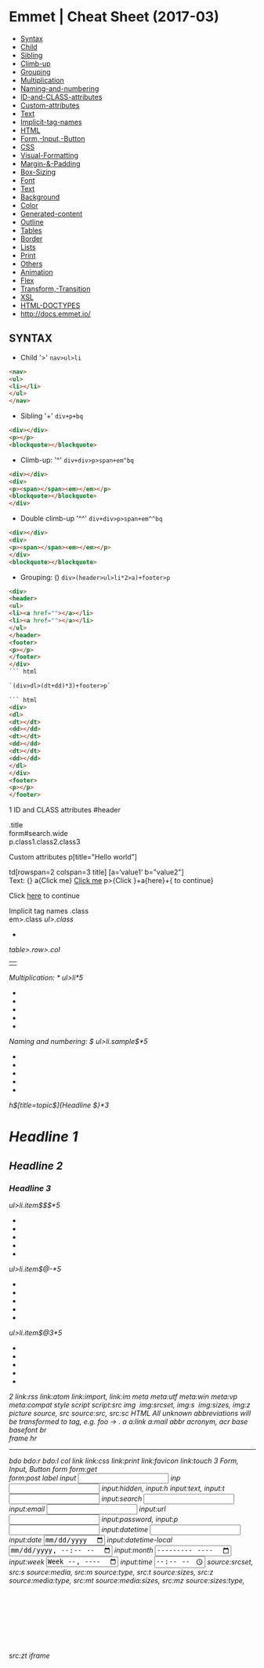# Emmet | Cheat Sheet (2017-03)

- [Syntax](#Syntax)
- [Child](#Child)
- [Sibling](#Sibling)
- [Climb-up](#Climb-up)
- [Grouping](#Grouping)
- [Multiplication](#Multiplication)
- [Naming-and-numbering](#Naming-and-numbering)
- [ID-and-CLASS-attributes](#ID-and-CLASS-attributes)
- [Custom-attributes](#Custom-attributes)
- [Text](#Text)
- [Implicit-tag-names](#Implicit-tag-names)
- [HTML](#HTML)
- [Form,-Input,-Button](#Form,-Input,-Button)
- [CSS](#CSS)
- [Visual-Formatting](#Visual-Formatting)
- [Margin-&-Padding](#Margin-&-Padding)
- [Box-Sizing](#Box-Sizing)
- [Font](#Font)
- [Text](#Text)
- [Background](#Background)
- [Color](#Color)
- [Generated-content](#Generated-content)
- [Outline](#Outline)
- [Tables](#Tables)
- [Border](#Border)
- [Lists](#Lists)
- [Print](#Print)
- [Others](#Others)
- [Animation](#Animation)
- [Flex](#Flex)
- [Transform,-Transition](#Transform,-Transition)
- [XSL](#XSL)
- [HTML-DOCTYPES](#HTML-DOCTYPES)
- <http://docs.emmet.io/>

## SYNTAX <a name="Syntax"></a>

- Child '>' `nav>ul>li`

 ``` html
 <nav>
 <ul>
 <li></li>
 </ul>
 </nav>
 ```

- Sibling '+' `div+p+bq`

 ``` html
 <div></div>
 <p></p>
 <blockquote></blockquote>
 ```

- Climb-up: '^' `div+div>p>span+em^bq`

 ``` html
 <div></div>
 <div>
 <p><span></span><em></em></p>
 <blockquote></blockquote>
 </div>
 ```

- Double climb-up '^^' `div+div>p>span+em^^bq`

``` html
<div></div>
<div>
<p><span></span><em></em></p>
</div>
<blockquote></blockquote>
```

- Grouping: ()
 `div>(header>ul>li*2>a)+footer>p`

 ``` html
 <div>
 <header>
 <ul>
 <li><a href=""></a></li>
 <li><a href=""></a></li>
 </ul>
 </header>
 <footer>
 <p></p>
 </footer>
 </div>
 ``` html

 `(div>dl>(dt+dd)*3)+footer>p`

 ``` html
 <div>
 <dl>
 <dt></dt>
 <dd></dd>
 <dt></dt>
 <dd></dd>
 <dt></dt>
 <dd></dd>
 </dl>
 </div>
 <footer>
 <p></p>
 </footer>
 ```
 1
 ID and CLASS attributes
 #header
 <div id="header"></div>
 .title
 <div class="title"></div>
 form#search.wide
 <form id="search" class="wide"></
 form>
 p.class1.class2.class3
 <p class="class1 class2 class3"></p>
 Custom attributes
 p[title="Hello world"]
 <p title="Hello world"></p>
 td[rowspan=2 colspan=3 title]
 <td rowspan="2" colspan="3" 
 title=""></td>
 [a=‘value1‘ b="value2"]
 <div a="value1" b="value2"></div>
 Text: {}
 a{Click me}
 <a href="">Click me</a>
 p>{Click }+a{here}+{ to continue}
 <p>Click <a href="">here</a> to 
 continue</p>
 Implicit tag names
 .class
 <div class="class"></div>
 em>.class
 <em><span class="class"></span></
 em>
 ul>.class
 <ul>
 <li class="class"></li>
 </ul>
 table>.row>.col
 <table>
 <tr class="row">
 <td class="col"></td>
 </tr>
 </table>
 Multiplication: *
 ul>li*5
 <ul>
 <li></li>
 <li></li>
 <li></li>
 <li></li>
 <li></li>
 </ul>
 Naming and numbering: $
 ul>li.sample$*5
 <ul>
 <li class="sample1"></li>
 <li class="sample2"></li>
 <li class="sample3"></li>
 <li class="sample4"></li>
 <li class="sample5"></li>
 </ul>
 h$[title=topic$]{Headline $}*3
 <h1 title="topic1">Headline 1</h1>
 <h2 title="topic2">Headline 2</h2>
 <h3 title="topic3">Headline 3</h3>
 ul>li.item$$$*5
 <ul>
 <li class="item001"></li>
 <li class="item002"></li>
 <li class="item003"></li>
 <li class="item004"></li>
 <li class="item005"></li>
 </ul>
 ul>li.item$@-*5
 <ul>
 <li class="item5"></li>
 <li class="item4"></li>
 <li class="item3"></li>
 <li class="item2"></li>
 <li class="item1"></li>
 </ul>
 ul>li.item$@3*5
 <ul>
 <li class="item3"></li>
 <li class="item4"></li>
 <li class="item5"></li>
 <li class="item6"></li>
 <li class="item7"></li>
 </ul>
 2
 link:rss
 <link rel="alternate" 
 type="application/rss+xml" 
 title="RSS" href="rss.xml" />
 link:atom
 <link rel="alternate" 
 type="application/atom+xml" 
 title="Atom" href="atom.xml" />
 link:import, link:im
 <link rel="import" 
 href="component.html" />
 meta
 <meta />
 meta:utf
 <meta http-equiv="Content-Type" 
 content="text/html;charset=UTF-8" 
 />
 meta:win
 <meta http-equiv="ContentType" content="text/
 html;charset=windows-1251" />
 meta:vp
 <meta name="viewport" 
 content="width=device-width, userscalable=no, initial-scale=1.0, 
 maximum-scale=1.0, minimumscale=1.0" />
 meta:compat
 <meta http-equiv="X-UA-Compatible" 
 content="IE=7" />
 style
 <style></style>
 script
 <script></script>
 script:src
 <script src=""></script>
 img
 <img src="" alt="" />
 img:srcset, img:s
 <img srcset="" src="" alt="" />
 img:sizes, img:z
 <img sizes="" srcset="" src="" 
 alt="" />
 picture
 <picture></picture>
 source, src
 <source />
 source:src, src:sc
 <source src="" type="" />
 HTML
 All unknown abbreviations will be transformed to 
 tag, e.g. foo → <foo></foo>.
 a
 <a href=""></a>
 a:link
 <a href="http://"></a>
 a:mail
 <a href="mailto:"></a>
 abbr
 <abbr title=""></abbr>
 acronym, acr
 <acronym title=""></acronym>
 base
 <base href="" />
 basefont
 <basefont />
 br
 <br />
 frame
 <frame />
 hr
 <hr />
 bdo
 <bdo dir=""></bdo>
 bdo:r
 <bdo dir="rtl"></bdo>
 bdo:l
 <bdo dir="ltr"></bdo>
 col
 <col />
 link
 <link rel="stylesheet" href="" />
 link:css
 <link rel="stylesheet" 
 href="style.css" />
 link:print
 <link rel="stylesheet" 
 href="print.css" media="print" />
 link:favicon
 <link rel="shortcut icon" 
 type="image/x-icon" href="favicon.
 ico" />
 link:touch
 <link rel="apple-touch-icon" 
 href="favicon.png" />
 3
 Form, Input, Button
 form
 <form action=""></form>
 form:get
 <form action="" method="get"></
 form>
 form:post
 <form action="" method="post"></
 form>
 label
 <label for=""></label>
 input
 <input type="text" />
 inp
 <input type="text" name="" id="" 
 />
 input:hidden, input:h
 <input type="hidden" name="" />
 input:text, input:t
 <input type="text" name="" id="" 
 />
 input:search
 <input type="search" name="" id="" 
 />
 input:email
 <input type="email" name="" id="" 
 />
 input:url
 <input type="url" name="" id="" />
 input:password, input:p
 <input type="password" name="" 
 id="" />
 input:datetime
 <input type="datetime" name="" 
 id="" />
 input:date
 <input type="date" name="" id="" 
 />
 input:datetime-local
 <input type="datetime-local" 
 name="" id="" />
 input:month
 <input type="month" name="" id="" 
 />
 input:week
 <input type="week" name="" id="" 
 />
 input:time
 <input type="time" name="" id="" 
 />
 source:srcset, src:s
 <source srcset="" />
 source:media, src:m
 <source media="(min-width: )" 
 srcset="" />
 source:type, src:t
 <source srcset="" type="image/" />
 source:sizes, src:z
 <source sizes="" srcset="" />
 source:media:type, src:mt
 <source media="(min-width: )" 
 srcset="" type="image/" />
 source:media:sizes, src:mz
 <source media="(min-width: )" 
 sizes="" srcset="" />
 source:sizes:type, src:zt
 <source sizes="" srcset="" 
 type="image/" />
 iframe
 <iframe src="" frameborder="0"></
 iframe>
 embed
 <embed src="" type="" />
 object
 <object data="" type=""></object>
 param
 <param name="" value="" />
 map
 <map name=""></map>
 area
 <area shape="" coords="" href="" 
 alt="" />
 area:d
 <area shape="default" href="" 
 alt="" />
 area:c
 <area shape="circle" coords="" 
 href="" alt="" />
 area:r
 <area shape="rect" coords="" 
 href="" alt="" />
 area:p
 <area shape="poly" coords="" 
 href="" alt="" />
 4
 audio
 <audio src=""></audio>
 html:xml
 <html xmlns="http://www.
 w3.org/1999/xhtml"></html>
 keygen
 <keygen />
 command
 <command />
 button:submit, button:s, btn:s
 <button type="submit"></button>
 button:reset, button:r, btn:r
 <button type="reset"></button>
 button:disabled, button:d, btn:d
 <button disabled="disabled"></
 button>
 fieldset:disabled, 
 fieldset:d, fset:d, fst:d
 <fieldset disabled="disabled"></
 fieldset>
 bq
 <blockquote></blockquote>
 fig
 <figure></figure>
 figc
 <figcaption></figcaption>
 pic
 <picture></picture>
 ifr
 <iframe src="" frameborder="0"></
 iframe>
 emb
 <embed src="" type="" />
 obj
 <object data="" type=""></object>
 cap
 <caption></caption>
 colg
 <colgroup></colgroup>
 fst, fset
 <fieldset></fieldset>
 btn
 <button></button>
 optg
 <optgroup></optgroup>
 tarea
 <textarea name="" id="" cols="30" 
 rows="10"></textarea>
 input:tel
 <input type="tel" name="" id="" />
 input:number
 <input type="number" name="" id="" 
 />
 input:color
 <input type="color" name="" id="" 
 />
 input:checkbox, input:c
 <input type="checkbox" name="" 
 id="" />
 input:radio, input:r
 <input type="radio" name="" id="" 
 />
 input:range
 <input type="range" name="" id="" 
 />
 input:file, input:f
 <input type="file" name="" id="" />
 input:submit, input:s
 <input type="submit" value="" />
 input:image, input:i
 <input type="image" src="" alt="" 
 />
 input:button, input:b
 <input type="button" value="" />
 isindex
 <isindex />
 input:reset
 <input type="reset" value="" />
 select
 <select name="" id=""></select>
 select:disabled, select:d
 <select name="" id="" 
 disabled="disabled"></select>
 option, opt
 <option value=""></option>
 textarea
 <textarea name="" id="" cols="30" 
 rows="10"></textarea>
 marquee
 <marquee behavior="" 
 direction=""></marquee>
 menu:context, menu:c
 <menu type="context"></menu>
 menu:toolbar, menu:t
 <menu type="toolbar"></menu>
 video
 <video src=""></video>
 5
 ri:type, ri:t
 <picture>
 <source srcset="" type="image/" 
 />
 <img src="" alt="" />
 </picture>
 ol+
 <ol>
 <li></li>
 </ol>
 ul+
 <ul>
 <li></li>
 </ul>
 dl+
 <dl>
 <dt></dt>
 <dd></dd>
 </dl>
 map+
 <map name="">
 <area shape="" coords="" 
 href="" alt="" />
 </map>
 table+
 <table>
 <tr>
 <td></td>
 </tr>
 </table>
 colgroup+, colg+
 <colgroup>
 <col />
 </colgroup>
 tr+
 <tr>
 <td></td>
 </tr>
 select+
 <select name="" id="">
 <option value=""></option>
 </select>
 optgroup+, optg+
 <optgroup>
 <option value=""></option>
 </optgroup>
 pic+
 <picture>
 <source srcset="" />
 <img src="" alt="" />
 </picture>
 leg
 <legend></legend>
 sect
 <section></section>
 art
 <article></article>
 hdr
 <header></header>
 ftr
 <footer></footer>
 adr
 <address></address>
 dlg
 <dialog></dialog>
 str
 <strong></strong>
 prog
 <progress></progress>
 mn
 <main></main>
 tem
 <template></template>
 datag
 <datagrid></datagrid>
 datal
 <datalist></datalist>
 kg
 <keygen />
 out
 <output></output>
 det
 <details></details>
 cmd
 <command />
 ri:dpr, ri:d
 <img srcset="" src="" alt="" />
 ri:viewport, ri:v
 <img sizes="" srcset="" src="" 
 alt="" />
 ri:art, ri:a
 <picture>
 <source media="(min-width: )" 
 srcset="" />
 <img src="" alt="" />
 </picture>
 6
 fl:r
 float:right;
 cl
 clear:both;
 cl:n
 clear:none;
 cl:l
 clear:left;
 cl:r
 clear:right;
 cl:b
 clear:both;
 d
 display:block;
 d:n
 display:none;
 d:b
 display:block;
 d:f
 display:flex;
 d:if
 display:inline-flex;
 d:i
 display:inline;
 d:ib
 display:inline-block;
 d:li
 display:list-item;
 d:ri
 display:run-in;
 d:cp
 display:compact;
 d:tb
 display:table;
 d:itb
 display:inline-table;
 d:tbcp
 display:table-caption;
 d:tbcl
 display:table-column;
 d:tbclg
 display:table-column-group;
 d:tbhg
 display:table-header-group;
 CSS
 CSS module uses fuzzy search to find unknown abbreviations, e.g. ov:h == ov-h == ovh == oh.
 If abbreviation wasn’t found, it is transformed into 
 property name: foo-bar → foo-bar: |;
 You can prefix abbreviations with hyphen to produce 
 vendor-prefixed properties: -foo
 Visual Formatting
 pos
 position:relative;
 pos:s
 position:static;
 pos:a
 position:absolute;
 pos:r
 position:relative;
 pos:f
 position:fixed;
 t
 top:;
 t:a
 top:auto;
 r
 right:;
 r:a
 right:auto;
 b
 bottom:;
 b:a
 bottom:auto;
 l
 left:;
 l:a
 left:auto;
 z
 z-index:;
 z:a
 z-index:auto;
 fl
 float:left;
 fl:n
 float:none;
 fl:l
 float:left;
 7
 ovx:a
 overflow-x:auto;
 ovy
 overflow-y:hidden;
 ovy:v
 overflow-y:visible;
 ovy:h
 overflow-y:hidden;
 ovy:s
 overflow-y:scroll;
 ovy:a
 overflow-y:auto;
 ovs
 overflow-style:scrollbar;
 ovs:a
 overflow-style:auto;
 ovs:s
 overflow-style:scrollbar;
 ovs:p
 overflow-style:panner;
 ovs:m
 overflow-style:move;
 ovs:mq
 overflow-style:marquee;
 zoo, zm
 zoom:1;
 cp
 clip:;
 cp:a
 clip:auto;
 cp:r
 clip:rect(top right bottom left);
 rsz
 resize:;
 rsz:n
 resize:none;
 rsz:b
 resize:both;
 rsz:h
 resize:horizontal;
 rsz:v
 resize:vertical;
 cur
 cursor:${pointer};
 d:tbfg
 display:table-footer-group;
 d:tbr
 display:table-row;
 d:tbrg
 display:table-row-group;
 d:tbc
 display:table-cell;
 d:rb
 display:ruby;
 d:rbb
 display:ruby-base;
 d:rbbg
 display:ruby-base-group;
 d:rbt
 display:ruby-text;
 d:rbtg
 display:ruby-text-group;
 v
 visibility:hidden;
 v:v
 visibility:visible;
 v:h
 visibility:hidden;
 v:c
 visibility:collapse;
 ov
 overflow:hidden;
 ov:v
 overflow:visible;
 ov:h
 overflow:hidden;
 ov:s
 overflow:scroll;
 ov:a
 overflow:auto;
 ovx
 overflow-x:hidden;
 ovx:v
 overflow-x:visible;
 ovx:h
 overflow-x:hidden;
 ovx:s
 overflow-x:scroll;
 8
 pl
 padding-left:;
 Box Sizing
 bxz
 box-sizing:border-box;
 bxz:cb
 box-sizing:content-box;
 bxz:bb
 box-sizing:border-box;
 bxsh
 box-shadow:inset hoff voff blur 
 color;
 bxsh:r
 box-shadow:inset hoff voff blur 
 spread rgb(0, 0, 0);
 bxsh:ra
 box-shadow:inset h v blur spread 
 rgba(0, 0, 0, .5);
 bxsh:n
 box-shadow:none; w
 width:;
 w:a
 width:auto; h
 height:;
 h:a
 height:auto;
 maw
 max-width:;
 maw:n
 max-width:none;
 mah
 max-height:;
 mah:n
 max-height:none;
 miw
 min-width:;
 mih
 min-height:;
 Font
 f
 font:;
 cur:a
 cursor:auto;
 cur:d
 cursor:default;
 cur:c
 cursor:crosshair;
 cur:ha
 cursor:hand;
 cur:he
 cursor:help;
 cur:m
 cursor:move;
 cur:p
 cursor:pointer;
 cur:t
 cursor:text;
 Margin & Padding
 m
 margin:;
 m:a
 margin:auto;
 mt
 margin-top:;
 mt:a
 margin-top:auto;
 mr
 margin-right:;
 mr:a
 margin-right:auto;
 mb
 margin-bottom:;
 mb:a
 margin-bottom:auto;
 ml
 margin-left:;
 ml:a
 margin-left:auto; p
 padding:;
 pt
 padding-top:;
 pr
 padding-right:;
 pb
 padding-bottom:;
 9
 ff:t
 font-family: „Times New Roman", 
 Times, Baskerville, Georgia, serif;
 ff:v
 font-family: Verdana, Geneva, 
 sans-serif;
 fef
 font-effect:;
 fef:n
 font-effect:none;
 fef:eg
 font-effect:engrave;
 fef:eb
 font-effect:emboss;
 fef:o
 font-effect:outline;
 fem
 font-emphasize:;
 femp
 font-emphasize-position:;
 femp:b
 font-emphasize-position:before;
 femp:a
 font-emphasize-position:after;
 fems
 font-emphasize-style:;
 fems:n
 font-emphasize-style:none;
 fems:ac
 font-emphasize-style:accent;
 fems:dt
 font-emphasize-style:dot;
 fems:c
 font-emphasize-style:circle;
 fems:ds
 font-emphasize-style:disc;
 fsm
 font-smooth:;
 fsm:a
 font-smooth:auto;
 fsm:n
 font-smooth:never;
 fsm:aw
 font-smooth:always;
 f+
 font:1em Arial,sans-serif;
 fw
 font-weight:;
 fw:n
 font-weight:normal;
 fw:b
 font-weight:bold;
 fw:br
 font-weight:bolder;
 fw:lr
 font-weight:lighter;
 fs, fs:i
 font-style:italic;
 fs:n
 font-style:normal;
 fs:o
 font-style:oblique;
 fv
 font-variant:;
 fv:n
 font-variant:normal;
 fv:sc
 font-variant:small-caps;
 fz
 font-size:;
 fza
 font-size-adjust:;
 fza:n
 font-size-adjust:none;
 ff
 font-family:;
 ff:s
 font-family:serif;
 ff:ss
 font-family:sans-serif;
 ff:c
 font-family:cursive;
 ff:f
 font-family:fantasy;
 ff:m
 font-family:monospace;
 ff:a
 font-family: Arial, „Helvetica 
 Neue", Helvetica, sans-serif;
 10
 ta:r
 text-align:right;
 ta:j
 text-align:justify;
 ta-lst
 text-align-last:;
 tal:a
 text-align-last:auto;
 tal:l
 text-align-last:left;
 tal:c
 text-align-last:center;
 tal:r
 text-align-last:right;
 td, td:n
 text-decoration:none;
 td:u
 text-decoration:underline;
 td:o
 text-decoration:overline;
 td:l
 text-decoration:line-through;
 te
 text-emphasis:;
 te:n
 text-emphasis:none;
 te:ac
 text-emphasis:accent;
 te:dt
 text-emphasis:dot;
 te:c
 text-emphasis:circle;
 te:ds
 text-emphasis:disc;
 te:b
 text-emphasis:before;
 te:a
 text-emphasis:after;
 th
 text-height:;
 th:a
 text-height:auto;
 th:f
 text-height:font-size;
 fst
 font-stretch:;
 fst:n
 font-stretch:normal;
 fst:uc
 font-stretch:ultra-condensed;
 fst:ec
 font-stretch:extra-condensed;
 fst:c
 font-stretch:condensed;
 fst:sc
 font-stretch:semi-condensed;
 fst:se
 font-stretch:semi-expanded;
 fst:e
 font-stretch:expanded;
 fst:ee
 font-stretch:extra-expanded;
 fst:ue
 font-stretch:ultra-expanded;
 Text
 va
 vertical-align:top;
 va:sup
 vertical-align:super;
 va:t
 vertical-align:top;
 va:tt
 vertical-align:text-top;
 va:m
 vertical-align:middle;
 va:bl
 vertical-align:baseline;
 va:b
 vertical-align:bottom;
 va:tb
 vertical-align:text-bottom;
 va:sub
 vertical-align:sub;
 ta, ta:l
 text-align:left;
 ta:c
 text-align:center;
 11
 tw
 text-wrap:;
 tw:n
 text-wrap:normal;
 tw:no
 text-wrap:none;
 tw:u
 text-wrap:unrestricted;
 tw:s
 text-wrap:suppress;
 tsh
 text-shadow:hoff voff blur #000;
 tsh:r
 text-shadow:h v blur rgb(0, 0, 0);
 tsh:ra
 text-shadow:h v blur rgba(0, 0, 0, 
 .5);
 tsh+
 text-shadow:0 0 0 #000;
 tsh:n
 text-shadow:none;
 lh
 line-height:;
 lts
 letter-spacing:;
 lts-n
 letter-spacing:normal;
 whs
 white-space:;
 whs:n
 white-space:normal;
 whs:p
 white-space:pre;
 whs:nw
 white-space:nowrap;
 whs:pw
 white-space:pre-wrap;
 whs:pl
 white-space:pre-line;
 whsc
 white-space-collapse:;
 whsc:n
 white-space-collapse:normal;
 whsc:k
 white-space-collapse:keep-all;
 th:t
 text-height:text-size;
 th:m
 text-height:max-size;
 ti
 text-indent:;
 ti:-
 text-indent:-9999px;
 tj
 text-justify:;
 tj:a
 text-justify:auto;
 tj:iw
 text-justify:inter-word;
 tj:ii
 text-justify:inter-ideograph;
 tj:ic
 text-justify:inter-cluster;
 tj:d
 text-justify:distribute;
 tj:k
 text-justify:kashida;
 tj:t
 text-justify:tibetan;
 to
 text-outline:;
 to+
 text-outline:0 0 #000;
 to:n
 text-outline:none;
 tr
 text-replace:;
 tr:n
 text-replace:none;
 tt
 text-transform:uppercase;
 tt:n
 text-transform:none;
 tt:c
 text-transform:capitalize;
 tt:u
 text-transform:uppercase;
 tt:l
 text-transform:lowercase;
 12
 Background
 bg
 background:#000;
 bg+
 background:#fff url() 0 0 
 no-repeat;
 bg:n
 background:none;
 bgc
 background-color:#fff;
 bgc:t
 background-color:transparent;
 bgi
 background-image:url();
 bgi:n
 background-image:none;
 bgr
 background-repeat:;
 bgr:n
 background-repeat:no-repeat;
 bgr:x
 background-repeat:repeat-x;
 bgr:y
 background-repeat:repeat-y;
 bgr:sp
 background-repeat:space;
 bgr:rd
 background-repeat:round;
 bga
 background-attachment:;
 bga:f
 background-attachment:fixed;
 bga:s
 background-attachment:scroll;
 bgp
 background-position:0 0;
 bgpx
 background-position-x:;
 bgpy
 background-position-y:;
 bgbk
 background-break:;
 bgbk:bb
 background-break:bounding-box;
 whsc:l
 white-space-collapse:loose;
 whsc:bs
 white-space-collapse:break-strict;
 whsc:ba
 white-space-collapse:break-all;
 wob
 word-break:;
 wob:n
 word-break:normal;
 wob:k
 word-break:keep-all;
 wob:ba
 word-break:break-all;
 wos
 word-spacing:;
 wow
 word-wrap:;
 wow:nm
 word-wrap:normal;
 wow:n
 word-wrap:none;
 wow:u
 word-wrap:unrestricted;
 wow:s
 word-wrap:suppress;
 wow:b
 word-wrap:break-word;
 13
 Color
 c
 color:#000;
 c:r
 color:rgb(0, 0, 0);
 c:ra
 color:rgba(0, 0, 0, .5);
 op
 opacity:;
 Generated content
 cnt
 content:'';
 cnt:n, ct:n
 content:normal;
 cnt:oq, ct:oq
 content:open-quote;
 cnt:noq, ct:noq
 content:no-open-quote;
 cnt:cq, ct:cq
 content:close-quote;
 cnt:ncq, ct:ncq
 content:no-close-quote;
 cnt:a, ct:a
 content:attr();
 cnt:c, ct:c
 content:counter();
 cnt:cs, ct:cs
 content:counters();
 ct
 content:;
 q
 quotes:;
 q:n
 quotes:none;
 q:ru
 quotes:‘\00AB‘ ‚\00BB‘ ‚\201E‘ 
 ‚\201C‘;
 q:en
 quotes:‘\201C‘ ‚\201D‘ ‚\2018‘ 
 ‚\2019‘;
 coi
 counter-increment:;
 cor
 counter-reset:;
 bgbk:eb
 background-break:each-box;
 bgbk:c
 background-break:continuous;
 bgcp
 background-clip:padding-box;
 bgcp:bb
 background-clip:border-box;
 bgcp:pb
 background-clip:padding-box;
 bgcp:cb
 background-clip:content-box;
 bgcp:nc
 background-clip:no-clip;
 bgo
 background-origin:;
 bgo:pb
 background-origin:padding-box;
 bgo:bb
 background-origin:border-box;
 bgo:cb
 background-origin:content-box;
 bgsz
 background-size:;
 bgsz:a
 background-size:auto;
 bgsz:ct
 background-size:contain;
 bgsz:cv
 background-size:cover;
 14
 Tables
 tbl
 table-layout:;
 tbl:a
 table-layout:auto;
 tbl:f
 table-layout:fixed;
 cps
 caption-side:;
 cps:t
 caption-side:top;
 cps:b
 caption-side:bottom;
 ec
 empty-cells:;
 ec:s
 empty-cells:show;
 ec:h
 empty-cells:hide;
 Border
 bd
 border:;
 bd+
 border:1px solid #000;
 bd:n
 border:none;
 bdbk
 border-break:close;
 bdbk:c
 border-break:close;
 bdcl
 border-collapse:;
 bdcl:c
 border-collapse:collapse;
 bdcl:s
 border-collapse:separate;
 bdc
 border-color:#000;
 bdc:t
 border-color:transparent;
 bdi
 border-image:url();
 bdi:n
 border-image:none;
 Outline
 ol
 outline:;
 ol:n
 outline:none;
 olo
 outline-offset:;
 olw
 outline-width:;
 olw:tn
 outline-width:thin;
 olw:m
 outline-width:medium;
 olw:tc
 outline-width:thick;
 ols
 outline-style:;
 ols:n
 outline-style:none;
 ols:dt
 outline-style:dotted;
 ols:ds
 outline-style:dashed;
 ols:s
 outline-style:solid;
 ols:db
 outline-style:double;
 ols:g
 outline-style:groove;
 ols:r
 outline-style:ridge;
 ols:i
 outline-style:inset;
 ols:o
 outline-style:outset;
 olc
 outline-color:#000;
 olc:i
 outline-color:invert;
 15
 bdbli:c
 border-bottom-left-image:continue;
 bdf
 border-fit:repeat;
 bdf:c
 border-fit:clip;
 bdf:r
 border-fit:repeat;
 bdf:sc
 border-fit:scale;
 bdf:st
 border-fit:stretch;
 bdf:ow
 border-fit:overwrite;
 bdf:of
 border-fit:overflow;
 bdf:sp
 border-fit:space;
 bdlen
 border-length:;
 bdlen:a
 border-length:auto;
 bdsp
 border-spacing:;
 bds
 border-style:;
 bds:n
 border-style:none;
 bds:h
 border-style:hidden;
 bds:dt
 border-style:dotted;
 bds:ds
 border-style:dashed;
 bds:s
 border-style:solid;
 bds:db
 border-style:double;
 bds:dtds
 border-style:dot-dash;
 bds:dtdtds
 border-style:dot-dot-dash;
 bds:w
 border-style:wave;
 bdti
 border-top-image:url();
 bdti:n
 border-top-image:none;
 bdri
 border-right-image:url();
 bdri:n
 border-right-image:none;
 bdbi
 border-bottom-image:url();
 bdbi:n
 border-bottom-image:none;
 bdli
 border-left-image:url();
 bdli:n
 border-left-image:none;
 bdci
 border-corner-image:url();
 bdci:n
 border-corner-image:none;
 bdci:c
 border-corner-image:continue;
 bdtli
 border-top-left-image:url();
 bdtli:n
 border-top-left-image:none;
 bdtli:c
 border-top-left-image:continue;
 bdtri
 border-top-right-image:url();
 bdtri:n
 border-top-right-image:none;
 bdtri:c
 border-top-right-image:continue;
 bdbri
 border-bottom-right-image:url();
 bdbri:n
 border-bottom-right-image:none;
 bdbri:c
 border-bottom-right-image:continue;
 bdbli
 border-bottom-left-image:url();
 bdbli:n
 border-bottom-left-image:none;
 16
 bdb+
 border-bottom:1px solid #000;
 bdb:n
 border-bottom:none;
 bdbw
 border-bottom-width:;
 bdbs
 border-bottom-style:;
 bdbs:n
 border-bottom-style:none;
 bdbc
 border-bottom-color:#000;
 bdbc:t
 border-bottom-color:transparent;
 bdl, bl
 border-left:;
 bdl+
 border-left:1px solid #000;
 bdl:n
 border-left:none;
 bdlw
 border-left-width:;
 bdls
 border-left-style:;
 bdls:n
 border-left-style:none;
 bdlc
 border-left-color:#000;
 bdlc:t
 border-left-color:transparent;
 bdrs
 border-radius:;
 bdtrrs
 border-top-right-radius:;
 bdtlrs
 border-top-left-radius:;
 bdbrrs
 border-bottom-right-radius:;
 bdblrs
 border-bottom-left-radius:;
 bds:g
 border-style:groove;
 bds:r
 border-style:ridge;
 bds:i
 border-style:inset;
 bds:o
 border-style:outset;
 bdw
 border-width:;
 bdt, bt
 border-top:;
 bdt+
 border-top:1px solid #000;
 bdt:n
 border-top:none;
 bdtw
 border-top-width:;
 bdts
 border-top-style:;
 bdts:n
 border-top-style:none;
 bdtc
 border-top-color:#000;
 bdtc:t
 border-top-color:transparent;
 bdr, br
 border-right:;
 bdr+
 border-right:1px solid #000;
 bdr:n
 border-right:none;
 bdrw
 border-right-width:;
 bdrst
 border-right-style:;
 bdrst:n
 border-right-style:none;
 bdrc
 border-right-color:#000;
 bdrc:t
 border-right-color:transparent;
 bdb, bb
 border-bottom:;
 17
 pgbb:r
 page-break-before:right;
 pgbi
 page-break-inside:;
 pgbi:au
 page-break-inside:auto;
 pgbi:av
 page-break-inside:avoid;
 pgba
 page-break-after:;
 pgba:au
 page-break-after:auto;
 pgba:al
 page-break-after:always;
 pgba:l
 page-break-after:left;
 pgba:r
 page-break-after:right;
 orp
 orphans:;
 wid
 widows:;
 Others
 !
 !important
 @f
 @font-face {
 font-family:;
 src:url(|);
 }
 @f+
 @font-face {
 font-family: ‚FontName‘;
 src: url(‚FileName.eot‘);
 src: url(‚FileName.eot?#iefix‘) 
 format(‚embedded-opentype‘),
 url(‚FileName.woff‘) 
 format(‚woff‘),
 url(‚FileName.ttf‘) 
 format(‚truetype‘),
 url(‚FileName.
 svg#FontName‘) format(‚svg‘);
 font-style: normal;
 font-weight: normal;
 }
 Lists
 lis
 list-style:;
 lis:n
 list-style:none;
 lisp
 list-style-position:;
 lisp:i
 list-style-position:inside;
 lisp:o
 list-style-position:outside;
 list
 list-style-type:;
 list:n
 list-style-type:none;
 list:d
 list-style-type:disc;
 list:c
 list-style-type:circle;
 list:s
 list-style-type:square;
 list:dc
 list-style-type:decimal;
 list:dclz
 list-style-type:decimal-leadingzero;
 list:lr
 list-style-type:lower-roman;
 list:ur
 list-style-type:upper-roman;
 lisi
 list-style-image:;
 lisi:n
 list-style-image:none;
 Print
 pgbb
 page-break-before:;
 pgbb:au
 page-break-before:auto;
 pgbb:al
 page-break-before:always;
 pgbb:l
 page-break-before:left;
 18
 Animation
 anim
 animation:;
 anim-
 animation:name duration timingfunction delay iteration-count 
 direction fill-mode;
 animdel
 animation-delay:time;
 animdir
 animation-direction:normal;
 animdir:a
 animation-direction:alternate;
 animdir:ar
 animation-direction:alternatereverse;
 animdir:n
 animation-direction:normal;
 animdir:r
 animation-direction:reverse;
 animdur
 animation-duration:0s;
 animfm
 animation-fill-mode:both;
 animfm:b
 animation-fill-mode:backwards;
 animfm:bt, animfm:bh
 animation-fill-mode:both;
 animfm:f
 animation-fill-mode:forwards;
 animic
 animation-iteration-count:1;
 animic:i
 animation-iteration-count:infinite;
 animn
 animation-name:none;
 animps
 animation-play-state:running;
 animps:p
 animation-play-state:paused;
 animps:r
 animation-play-state:running;
 animtf
 animation-timing-function:linear;
 @i, @import
 @import url();
 @kf
 @-webkit-keyframes identifier {
 from { }
 to { }
 }
 @-o-keyframes identifier {
 from { }
 to { }
 }
 @-moz-keyframes identifier {
 from { }
 to { }
 }
 @keyframes identifier {
 from { }
 to { }
 }
 @m, @media
 @media screen { }
 ac
 align-content:;
 ac:c
 align-content:center;
 ac:fe
 align-content:flex-end;
 ac:fs
 align-content:flex-start;
 ac:s
 align-content:stretch;
 ac:sa
 align-content:space-around;
 ac:sb
 align-content:space-between;
 ai
 align-items:;
 ai:b
 align-items:baseline;
 ai:c
 align-items:center;
 ai:fe
 align-items:flex-end;
 ai:fs
 align-items:flex-start;
 ai:s
 align-items:stretch;
 19
 colmf
 column-fill:;
 colmg
 column-gap:;
 colmr
 column-rule:;
 colmrc
 column-rule-color:;
 colmrs
 column-rule-style:;
 colmrw
 column-rule-width:;
 colms
 column-span:;
 colmw
 column-width:;
 d:ib+
 display: inline-block;
 *display: inline;
 *zoom: 1;
 Flex
 fx
 flex:;
 fxb
 flex-basis:;
 fxd
 flex-direction:;
 fxd:c
 flex-direction:column;
 fxd:cr
 flex-direction:column-reverse;
 fxd:r
 flex-direction:row;
 fxd:rr
 flex-direction:row-reverse;
 fxf
 flex-flow:;
 fxg
 flex-grow:;
 fxsh
 flex-shrink:;
 fxw
 flex-wrap: ;
 animtf:cb
 animation-timing-function:cubicbezier(0.1, 0.7, 1.0, 0.1);
 animtf:e
 animation-timing-function:ease;
 animtf:ei
 animation-timing-function:ease-in;
 animtf:eio
 animation-timing-function:ease-inout;
 animtf:eo
 animation-timing-function:ease-out;
 animtf:l
 animation-timing-function:linear;
 ap
 appearance:${none};
 as
 align-self:;
 as:a
 align-self:auto;
 as:b
 align-self:baseline;
 as:c
 align-self:center;
 as:fe
 align-self:flex-end;
 as:fs
 align-self:flex-start;
 as:s
 align-self:stretch;
 bfv
 backface-visibility:;
 bfv:h
 backface-visibility:hidden;
 bfv:v
 backface-visibility:visible;
 bg:ie
 filter:progid:DXImageTransform.
 Microsoft.AlphaImageLoader(src=‘x.
 png‘,sizingMethod=‘crop‘);
 cm
 /* ${child} */
 colm
 columns:;
 colmc
 column-count:;
 20
 Transform, Transition
 trf
 transform:;
 trf:r
 transform: rotate(angle);
 trf:rx
 transform: rotateX(angle);
 trf:ry
 transform: rotateY(angle);
 trf:rz
 transform: rotateZ(angle);
 trf:sc
 transform: scale(x, y);
 trf:sc3
 transform: scale3d(x, y, z);
 trf:scx
 transform: scaleX(x);
 trf:scy
 transform: scaleY(y);
 trf:scz
 transform: scaleZ(z);
 trf:skx
 transform: skewX(angle);
 trf:sky
 transform: skewY(angle);
 trf:t
 transform: translate(x, y);
 trf:t3
 transform: translate3d(tx, ty, 
 tz);
 trf:tx
 transform: translateX(x);
 trf:ty
 transform: translateY(y);
 trf:tz
 transform: translateZ(z);
 trfo
 transform-origin:;
 trfs
 transform-style:preserve-3d;
 trs
 transition:prop time;
 trsde
 transition-delay:time;
 fxw:n
 flex-wrap:nowrap;
 fxw:w
 flex-wrap:wrap;
 fxw:wr
 flex-wrap:wrap-reverse;
 jc
 justify-content:;
 jc:c
 justify-content:center;
 jc:fe
 justify-content:flex-end;
 jc:fs
 justify-content:flex-start;
 jc:sa
 justify-content:space-around;
 jc:sb
 justify-content:space-between;
 mar
 max-resolution:res;
 mir
 min-resolution:res;
 op+
 opacity: ;
 filter: alpha(opacity=);
 op:ie
 filter:progid:DXImageTransform.
 Microsoft.Alpha(Opacity=100);
 op:ms
 -ms-filter:‘progid:DXImageTransform.
 Microsoft.Alpha(Opacity=100)‘;
 ord
 order:;
 ori
 orientation:;
 ori:l
 orientation:landscape;
 ori:p
 orientation:portrait;
 tov
 text-overflow:${ellipsis};
 tov:c
 text-overflow:clip;
 tov:e
 text-overflow:ellipsis;
 21
 XSL
 tmatch, tm
 <xsl:template match="" mode=""></
 xsl:template>
 tname, tn
 <xsl:template name=""></
 xsl:template>
 call
 <xsl:call-template name="" />
 ap
 <xsl:apply-templates select="" 
 mode="" />
 api
 <xsl:apply-imports />
 imp
 <xsl:import href="" />
 inc
 <xsl:include href="" />
 ch
 <xsl:choose></xsl:choose>
 xsl:when, wh
 <xsl:when test=""></xsl:when>
 ot
 <xsl:otherwise></xsl:otherwise>
 if
 <xsl:if test=""></xsl:if>
 par
 <xsl:param name=""></xsl:param>
 pare
 <xsl:param name="" select="" />
 var
 <xsl:variable name=""></
 xsl:variable>
 vare
 <xsl:variable name="" select="" />
 wp
 <xsl:with-param name="" select="" />
 key
 <xsl:key name="" match="" use="" />
 elem
 <xsl:element name=""></xsl:element>
 attr
 <xsl:attribute name=""></
 xsl:attribute>
 attrs
 <xsl:attribute-set name=""></
 xsl:attribute-set>
 cp
 <xsl:copy select="" />
 trsdu
 transition-duration:time;
 trsp
 transition-property:prop;
 trstf
 transition-timing-function:tfunc;
 us
 user-select:${none};
 wfsm
 -webkit-fontsmoothing:${antialiased};
 wfsm:a
 -webkit-font-smoothing:antialiased;
 wfsm:n
 -webkit-font-smoothing:none;
 wfsm:s, wfsm:sa
 -webkit-font-smoothing:subpixelantialiased;
 wm
 writing-mode:lr-tb;
 wm:btl
 writing-mode:bt-lr;
 wm:btr
 writing-mode:bt-rl;
 wm:lrb
 writing-mode:lr-bt;
 wm:lrt
 writing-mode:lr-tb;
 wm:rlb
 writing-mode:rl-bt;
 wm:rlt
 writing-mode:rl-tb;
 wm:tbl
 writing-mode:tb-lr;
 wm:tbr
 writing-mode:tb-rl;
 22
 HTML DOCTYPES
 !, html:5
 <!DOCTYPE html>
 <html lang="en">
 <head>
 <meta charset="UTF-8" />
 <title>Document</title>
 </head>
 <body>
 
 </body>
 </html>
 doc
 <html>
 <head>
 <meta charset="UTF-8" />
 <title>Document</title>
 </head>
 <body>
 
 </body>
 </html>
 doc4
 <html>
 <head>
 <meta http-equiv="Content-Type" 
 content="text/html;charset=UTF-8" 
 />
 <title>Document</title>
 </head>
 <body>
 
 </body>
 </html>
 html:4t
 <!DOCTYPE HTML PUBLIC "-//W3C//
 DTD HTML 4.01 Transitional//EN" 
 "http://www.w3.org/TR/html4/loose.
 dtd">
 <html lang="en">
 <head>
 <meta http-equiv="Content-Type" 
 content="text/html;charset=UTF-8" 
 />
 <title>Document</title>
 </head>
 <body>
 
 </body>
 </html>
 co
 <xsl:copy-of select="" />
 val
 <xsl:value-of select="" />
 each, for
 <xsl:for-each select=""></
 xsl:for-each>
 tex
 <xsl:text></xsl:text>
 com
 <xsl:comment></xsl:comment>
 msg
 <xsl:message terminate="no"></
 xsl:message>
 fall
 <xsl:fallback></xsl:fallback>
 num
 <xsl:number value="" />
 nam
 <namespace-alias stylesheet-prefix="" 
 result-prefix="" />
 pres
 <xsl:preserve-space elements="" />
 strip
 <xsl:strip-space elements="" />
 proc
 <xsl:processinginstruction name=""></
 xsl:processing-instruction>
 sort
 <xsl:sort select="" order="" />
 choose+
 <xsl:choose>
 <xsl:when test=""></xsl:when>
 <xsl:otherwise></xsl:otherwise>
 </xsl:choose>
 xsl
 |}
 <?xml version="1.0" 
 encoding="UTF-8"?>
 <xsl:stylesheet version="1.0" 
 xmlns:xsl="http://www.w3.org/1999/
 XSL/Transform"></xsl:stylesheet>
 !!!
 <?xml version="1.0" 
 encoding="UTF-8"?>
 23
 html:xxs
 <!DOCTYPE html PUBLIC "-//W3C//DTD 
 XHTML 1.1//EN" "http://www.w3.org/
 TR/xhtml11/DTD/xhtml11.dtd">
 <html xmlns="http://www.
 w3.org/1999/xhtml" xml:lang="en">
 <head>
 <meta http-equiv="Content-Type" 
 content="text/html;charset=UTF-8" 
 />
 <title>Document</title>
 </head>
 <body>
 
 </body>
 </html>
 !!!
 <!DOCTYPE html>
 !!!4t
 <!DOCTYPE HTML PUBLIC "-//W3C//
 DTD HTML 4.01 Transitional//EN" 
 "http://www.w3.org/TR/html4/loose.
 dtd">
 !!!4s
 <!DOCTYPE HTML PUBLIC "-//W3C//DTD 
 HTML 4.01//EN" "http://www.w3.org/
 TR/html4/strict.dtd">
 !!!xt
 <!DOCTYPE html PUBLIC "-//W3C//
 DTD XHTML 1.0 Transitional//EN" 
 "http://www.w3.org/TR/xhtml1/DTD/
 xhtml1-transitional.dtd">
 !!!xs
 <!DOCTYPE html PUBLIC "-//W3C//DTD 
 XHTML 1.0 Strict//EN" "http://www.
 w3.org/TR/xhtml1/DTD/xhtml1-strict.
 dtd">
 !!!xxs
 <!DOCTYPE html PUBLIC "-//W3C//DTD 
 XHTML 1.1//EN" "http://www.w3.org/
 TR/xhtml11/DTD/xhtml11.dtd">
 http://docs.emmet.io/
 html:4s
 <!DOCTYPE HTML PUBLIC "-//W3C//DTD 
 HTML 4.01//EN" "http://www.w3.org/
 TR/html4/strict.dtd">
 <html lang="en">
 <head>
 <meta http-equiv="Content-Type" 
 content="text/html;charset=UTF-8" 
 />
 <title>Document</title>
 </head>
 <body>
 
 </body>
 </html>
 html:xt
 <!DOCTYPE html PUBLIC "-//W3C//
 DTD XHTML 1.0 Transitional//EN" 
 "http://www.w3.org/TR/xhtml1/DTD/
 xhtml1-transitional.dtd">
 <html xmlns="http://www.
 w3.org/1999/xhtml" xml:lang="en">
 <head>
 <meta http-equiv="Content-Type" 
 content="text/html;charset=UTF-8" 
 />
 <title>Document</title>
 </head>
 <body>
 
 </body>
 </html>
 html:xs
 <!DOCTYPE html PUBLIC "-//W3C//DTD 
 XHTML 1.0 Strict//EN" "http://www.
 w3.org/TR/xhtml1/DTD/xhtml1-strict.
 dtd">
 <html xmlns="http://www.
 w3.org/1999/xhtml" xml:lang="en">
 <head>
 <meta http-equiv="Content-Type" 
 content="text/html;charset=UTF-8" 
 />
 <title>Document</title>
 </head>
 <body>
 
 </body>
 </html>
 24
